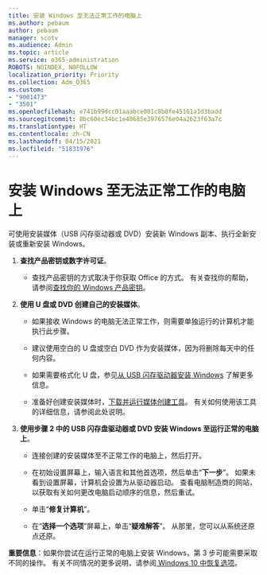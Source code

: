 ```yaml
---
title: 安装 Windows 至无法正常工作的电脑上
ms.author: pebaum
author: pebaum
manager: scotv
ms.audience: Admin
ms.topic: article
ms.service: o365-administration
ROBOTS: NOINDEX, NOFOLLOW
localization_priority: Priority
ms.collection: Adm_O365
ms.custom:
- "9001473"
- "3501"
ms.openlocfilehash: e741b99dcc01aaabce001c8b8fe45161a1d3badd
ms.sourcegitcommit: 8bc60ec34bc1e40685e3976576e04a2623f63a7c
ms.translationtype: HT
ms.contentlocale: zh-CN
ms.lasthandoff: 04/15/2021
ms.locfileid: "51831976"
---
```

# <a name="install-windows-on-a-nonfunctional-pc"></a>安装 Windows 至无法正常工作的电脑上

可使用安装媒体（USB 闪存驱动器或 DVD）安装新 Windows 副本、执行全新安装或重新安装 Windows。

1. **查找产品密钥或数字许可证**。

    - 查找产品密钥的方式取决于你获取 Office 的方式。 有关查找你的帮助，请参阅[查找你的 Windows 产品密钥](https://support.microsoft.com/help/10749/windows-10-find-product-key)。 

2. **使用 U 盘或 DVD 创建自己的安装媒体**。

    - 如果接收 Windows 的电脑无法正常工作，则需要单独运行的计算机才能执行此步骤。

    - 建议使用空白的 U 盘或空白 DVD 作为安装媒体，因为将删除每天中的任何内容。

    - 如果需要格式化 U 盘，参见[从 USB 闪存驱动器安装 Windows](https://docs.microsoft.com/windows-hardware/manufacture/desktop/install-windows-from-a-usb-flash-drive) 了解更多信息。

    - 准备好创建安装媒体时，[下载并运行媒体创建工具](https://www.microsoft.com/software-download/windows10)。 有关如何使用该工具的详细信息，请参阅此处说明。

3. **使用步骤 2 中的 USB 闪存盘驱动器或 DVD 安装 Windows 至运行正常的电脑上**。

    - 连接创建的安装媒体至不正常工作的电脑上，然后打开。

    - 在初始设置屏幕上，输入语言和其他首选项，然后单击“**下一步**”。 如果未看到设置屏幕，计算机会设置为从驱动器启动。 查看电脑制造商的网站，以获取有关如何更改电脑启动顺序的信息，然后重试。

    - 单击“**修复计算机**”。

    - 在“**选择一个选项**”屏幕上，单击“**疑难解答**”。 从那里，您可以从系统还原点还原。

**重要信息**：如果你尝试在运行正常的电脑上安装 Windows，第 3 步可能需要采取不同的操作。 有关不同情况的更多说明，请参阅[ Windows 10 中恢复选项](https://support.microsoft.com/help/12415/windows-10-recovery-options)。
